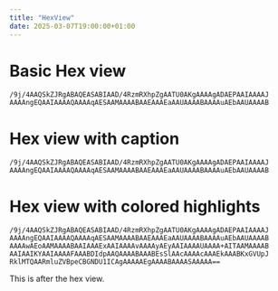 ```yaml
---
title: "HexView"
date: 2025-03-07T19:00:00+01:00
---
```


# Basic Hex view

```hexview
/9j/4AAQSkZJRgABAQEASABIAAD/4RzmRXhpZgAATU0AKgAAAAgADAEPAAIAAAAJ AAAAngEQAAIAAAAQAAAAqAESAAMAAAABAAEAAAEaAAUAAAABAAAAuAEbAAUAAAAB
```

# Hex view with caption

```hexview{caption=CustomCaption}
/9j/4AAQSkZJRgABAQEASABIAAD/4RzmRXhpZgAATU0AKgAAAAgADAEPAAIAAAAJ AAAAngEQAAIAAAAQAAAAqAESAAMAAAABAAEAAAEaAAUAAAABAAAAuAEbAAUAAAAB
```

# Hex view with colored highlights

```hexview{highlights=[16,17,#998833,TestHighlight],[23,37,#33AA77,AnotherHighlight],[64,71,#FFFFFF,White],[72,79,#000000,Black]}
/9j/4AAQSkZJRgABAQEASABIAAD/4RzmRXhpZgAATU0AKgAAAAgADAEPAAIAAAAJ AAAAngEQAAIAAAAQAAAAqAESAAMAAAABAAEAAAEaAAUAAAABAAAAuAEbAAUAAAAB
AAAAwAEoAAMAAAABAAIAAAExAAIAAAAvAAAAyAEyAAIAAAAUAAAA+AITAAMAAAAB AAIAAIKYAAIAAAAFAAABDIdpAAQAAAABAAABEsSlAAcAAAAcAAAEkAAABKxGVUpJ
RklMTQAARmluZVBpeCBGNDU1ICAgAAAAAEgAAAABAAAASAAAAA==
```

This is after the hex view.
